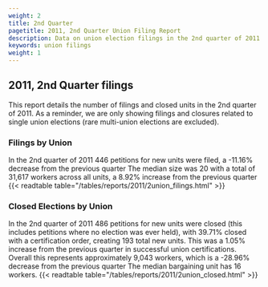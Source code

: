 ```yaml
---
weight: 2
title: 2nd Quarter
pagetitle: 2011, 2nd Quarter Union Filing Report
description: Data on union election filings in the 2nd quarter of 2011
keywords: union filings
weight: 1
---
```


## 2011, 2nd Quarter filings

This report details the number of filings and closed units in the 2nd quarter of 2011. As a reminder, we are only showing filings and closures related to single union elections (rare multi-union elections are excluded).

### Filings by Union
In the 2nd quarter of 2011 446 petitions for new units were filed, a -11.16% decrease from the previous quarter The median size was 20 with a total of 31,617 workers across all units, a 8.92% increase from the previous quarter
{{< readtable table="/tables/reports/2011/2union_filings.html" >}}

### Closed Elections by Union
In the 2nd quarter of 2011 486 petitions for new units were closed (this includes petitions where no election was ever held), with 39.71% closed with a certification order, creating 193 total new units. This was a 1.05% increase from the previous quarter in successful union certifications. Overall this represents approximately 9,043 workers, which is a -28.96% decrease from the previous quarter The median bargaining unit has 16 workers.
{{< readtable table="/tables/reports/2011/2union_closed.html" >}}
